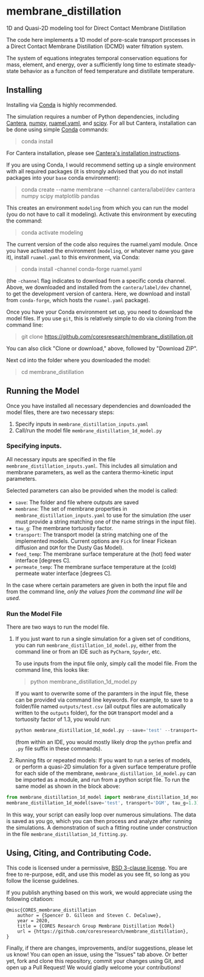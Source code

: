 # membrane_distillation
1D and Quasi-2D modeling tool for Direct Contact Membrane Distillation

The code here implements a 1D model of pore-scale transport processes in a Direct Contact Membrane Distillation (DCMD) water filtration system.

The system of equations integrates temporal conservation equations for mass, element, and energy, over a sufficiently long time to estimate steady-state behavior as a funciton of feed temperature and distillate temperature.

## Installing

Installing via [Conda](https://conda.io/) is highly recommended.  

The simulation requires a number of Python dependencies, including [Cantera](https://cantera.org), [numpy](http://www.numpy.org/), [ruamel.yaml](https://pypi.org/project/ruamel.yaml/), and [scipy](https://www.scipy.org/).  For all but Cantera, installation can be done using simple [Conda](https://conda.io/) commands:

> conda install <package name>
  
For Cantera installation, please see [Cantera's installation instructions](https://cantera.org/install/index.html).

If you are using Conda, I would recommend setting up a single environment with all required packages (it is strongly advised that you do not install packages into your `base` conda environment):

> conda create --name membrane --channel cantera/label/dev cantera numpy scipy matplotlib pandas

This creates an environment `modeling` from which you can run the model (you do not have to call it modeling). Activate this environment by executing the command:

> conda activate modeling

The current version of the code also requires the ruamel.yaml module. Once you have activated the environment (`modeling`, or whatever name you gave it), install `ruamel.yaml` to this environment, via Conda:

> conda install -channel conda-forge ruamel.yaml

(the `-channel` flag indicates to download from a specific conda channel.  Above, we downloaded and installed from the `cantera/label/dev` channel, to get the development version of cantera.  Here, we download and install from `conda-forge`, which hosts the `ruamel.yaml` package).

Once you have your Conda environment set up, you need to download the model files. If you use `git`, this is relatively simple to do via cloning from the command line:

> git clone https://github.com/coresresearch/membrane_distillation.git

You can also click "Clone or download," above, followed by "Download ZIP".

Next cd into the folder where you downloaded the model:

> cd membrane_distillation

## Running the Model

Once you have installed all necessary dependencies and downloaded the model files, there are two necessary steps:

1. Specify inputs in `membrane_distillation_inputs.yaml`
2. Call/run the model file `membrane_distillation_1d_model.py`

### Specifying inputs.

All necessary inputs are specified in the file `membrane_distillation_inputs.yaml`.  This includes all simulation and membrane parameters, as well as the cantera thermo-kinetic input parameters.  

Selected parameters can also be provided when the model is called:

* `save`: The folder and file where outputs are saved 
* `membrane`: The set of membrane properties in `membrane_distillation_inputs.yaml` to use for the simulation (the user must provide a string matching one of the name strings in the input file).
* `tau_g`: The membrane tortuosity factor.
* `transport`: The transport model (a string matching one of the implemented models. Current options are `Fick` for linear Fickean diffusion and `DGM` for the Dusty Gas Model).
* `feed_temp`: The membrane surface temperature at the (hot) feed water interface [degrees C].
* `permeate_temp`: The membrane surface temperature at the (cold) permeate water interface [degrees C].

In the case where certain parameters are given in both the input file and from the command line, _only the values from the command line will be used_.

### Run the Model File

There are two ways to run the model file.  

1. If you just want to run a single simulation for a given set of conditions, you can run `membrane_distillation_1d_model.py`, either from the command line or from an IDE such as `PyCharm`, `Spyder`, etc.  

    To use inputs from the input file only, simply call the model file.  From the command line, this looks like:  

    > python membrane_distillation_1d_model.py

    If you want to overwrite some of the paramters in the input file, these can be provided via command line keywords.  For example, to save to a folder/file named `outputs/test.csv` (all output files are automatically written to the `outputs` folder), for the `DGM` transport model and a tortuosity factor of 1.3, you would run:

     ```python
     python membrane_distillation_1d_model.py --save='test' --transport='DGM' --tau_g=1.3
    ```

    (from within an IDE, you would mostly likely drop the `python` prefix and `.py` file suffix in these commands).

2. Running fits or repeated models:  If you want to run a series of models, or perform a quasi-2D simulation for a given surface temperature profile for each side of the membrane, `membrane_distillation_1d_model.py` can be imported as a module, and run from a python script file.  To run the same model as shown in the block above:

```python
from membrane_distillation_1d_model import membrane_distillation_1d_model
membrane_distillation_1d_model(save='test', transport='DGM', tau_g=1.3)
```

In this way, your script can easily loop over numerous simulations. The data is saved as you go, which you can then process and analyze after running the simulations. A demonstration of such a fitting routine under construction in the file `membrane_distillation_1d_fitting.py`.

## Using, Citing, and Contributing Code.

This code is licensed under a permissive, [BSD 3-clause license](https://github.com/coresresearch/membrane_distillation/blob/main/LICENSE).  You are free to re-purpose, edit, and use this model as you see fit, so long as you follow the license guidelines.

If you publish anything based on this work, we would appreciate using the following citatioon: 

```
@misc{CORES_membrane_distillation
    author = {Spencer D. Gilleon and Steven C. DeCaluwe},
    year = 2020,
    title = {CORES Research Group Membrane Distillation Model}
    url = {https://github.com/coresresearch/membrane_distillation},
}
```
Finally, if there are changes, improvements, and/or suggestions, please let us know!  You can open an issue, using the "Issues" tab above.  Or better yet, fork and clone this repository, commit your changes using Git, and open up a Pull Request!  We would gladly welcome your contributions!


